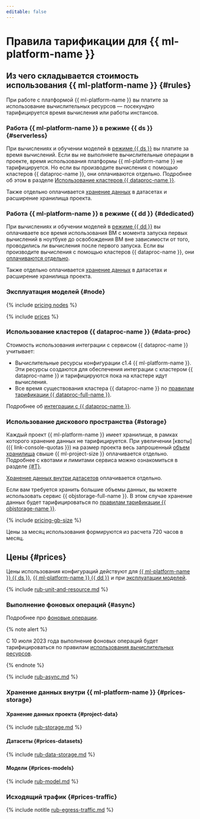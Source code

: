```yaml
---
editable: false
---
```


# Правила тарификации для {{ ml-platform-name }}



## Из чего складывается стоимость использования {{ ml-platform-name }} {#rules}

При работе с платформой {{ ml-platform-name }} вы платите за использование вычислительных ресурсов — посекундно тарифицируется время вычисления или работы инстансов.

### Работа {{ ml-platform-name }} в режиме {{ ds }} {#serverless}

При вычислениях и обучении моделей в [режиме {{ ds }}](concepts/project.md#serverless) вы платите за время вычислений. Если вы не выполняете вычислительные операции в проекте, время использования платформы {{ ml-platform-name }} не тарифицируется. Но если вы производите вычисления с помощью кластеров {{ dataproc-name }}, они оплачиваются отдельно. Подробнее об этом в разделе [Использование кластеров {{ dataproc-name }}](#data-proc). 

Также отдельно оплачивается [хранение данных](#storage) в датасетах и расширение хранилища проекта.

### Работа {{ ml-platform-name }} в режиме {{ dd }} {#dedicated}

При вычислениях и обучении моделей в [режиме {{ dd }}](concepts/project.md#dedicated) вы оплачиваете все время использования ВМ с момента запуска первых вычислений в ноутбуке до освобождения ВМ вне зависимости от того, проводились ли вычисления после первого запуска. Если вы производите вычисления с помощью кластеров {{ dataproc-name }}, они [оплачиваются отдельно](#data-proc).

Также отдельно оплачивается [хранение данных](#storage) в датасетах и расширение хранилища проекта.

### Эксплуатация моделей {#node}

{% include [pricing nodes](../_includes/datasphere/nodes-pricing-warn.md) %}

{% include [prices](../_includes/datasphere/migration/pricing.md) %}

### Использование кластеров {{ dataproc-name }} {#data-proc}

Стоимость использования интеграции с сервисом {{ dataproc-name }} учитывает:
* Вычислительные ресурсы конфигурации c1.4 {{ ml-platform-name }}.
  Эти ресурсы создаются для обеспечения интеграции с кластером {{ dataproc-name }} и тарифицируются пока на кластере идут вычисления.
* Все время существования кластера {{ dataproc-name }} по [правилам тарификации {{ dataproc-full-name }}](../data-proc/pricing.md).

Подробнее об [интеграции с {{ dataproc-name }}](concepts/data-proc.md).

### Использование дискового пространства {#storage}

Каждый проект {{ ml-platform-name }} имеет хранилище, в рамках которого хранение данных не тарифицируется. При увеличении [квоты]({{ link-console-quotas }}) на размер проекта весь запрошенный [объем хранилища](#project-data) свыше {{ ml-project-size }} оплачивается отдельно. Подробнее с квотами и лимитами сервиса можно ознакомиться в разделе [{#T}](concepts/limits.md).

[Хранение данных внутри датасетов](#prices-datasets) оплачивается отдельно.

Если вам требуется хранить большие объемы данных, вы можете использовать сервис {{ objstorage-full-name }}. В этом случае хранение данных будет тарифицироваться по [правилам тарификации {{ objstorage-name }}](../storage/pricing.md).

{% include [pricing-gb-size](../_includes/pricing-gb-size.md) %}

Цены за месяц использования формируются из расчета 720 часов в месяц.

## Цены {#prices}

Цены использования конфигураций действуют для [{{ ml-platform-name }} {{ ds }}](concepts/project.md#serverless), [{{ ml-platform-name }} {{ dd }}](concepts/project.md#dedicated) и при [эксплуатации моделей](../datasphere/concepts/deploy/index.md#node).


{% include [rub-unit-and-resource.md](../_pricing/datasphere/rub-unit-and-resource.md) %}




### Выполнение фоновых операций {#async}

Подробнее про [фоновые операции](../datasphere/concepts/async.md).

{% note alert %}

С 10 июля 2023 года выполнение фоновых операций будет тарифицироваться по правилам [использования вычислительных ресурсов](#paug).

{% endnote %}


{% include [rub-async.md](../_pricing/datasphere/rub-async-new.md) %}




### Хранение данных внутри {{ ml-platform-name }} {#prices-storage}

#### Хранение данных проекта {#project-data}


{% include [rub-storage.md](../_pricing/datasphere/rub-storage.md) %}




#### Датасеты {#prices-datasets}


{% include [rub-data-storage.md](../_pricing/datasphere/rub-dataset.md) %}




#### Модели {#prices-models}


{% include [rub-model.md](../_pricing/datasphere/rub-model.md) %}




### Исходящий трафик {#prices-traffic}


{% include notitle [rub-egress-traffic.md](../_pricing/rub-egress-traffic.md) %}





